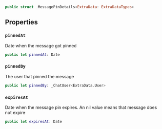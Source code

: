 
``` swift
public struct _MessagePinDetails<ExtraData: ExtraDataTypes> 
```

## Properties

### `pinnedAt`

Date when the message got pinned

``` swift
public let pinnedAt: Date
```

### `pinnedBy`

The user that pinned the message

``` swift
public let pinnedBy: _ChatUser<ExtraData.User>
```

### `expiresAt`

Date when the message pin expires. An nil value means that message does not expire

``` swift
public let expiresAt: Date
```
